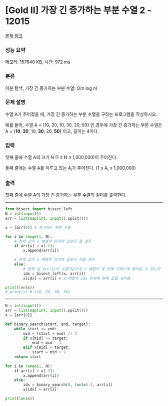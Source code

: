 # [Gold II] 가장 긴 증가하는 부분 수열 2 - 12015 

[문제 링크](https://www.acmicpc.net/problem/12015) 

### 성능 요약

메모리: 157640 KB, 시간: 972 ms

### 분류

이분 탐색, 가장 긴 증가하는 부분 수열: O(n log n)

### 문제 설명

<p>수열 A가 주어졌을 때, 가장 긴 증가하는 부분 수열을 구하는 프로그램을 작성하시오.</p>

<p>예를 들어, 수열 A = {10, 20, 10, 30, 20, 50} 인 경우에 가장 긴 증가하는 부분 수열은 A = {<strong>10</strong>, <strong>20</strong>, 10, <strong>30</strong>, 20, <strong>50</strong>} 이고, 길이는 4이다.</p>

### 입력 

 <p>첫째 줄에 수열 A의 크기 N (1 ≤ N ≤ 1,000,000)이 주어진다.</p>

<p>둘째 줄에는 수열 A를 이루고 있는 A<sub>i</sub>가 주어진다. (1 ≤ A<sub>i</sub> ≤ 1,000,000)</p>

### 출력 

 <p>첫째 줄에 수열 A의 가장 긴 증가하는 부분 수열의 길이를 출력한다.</p>

---
```python
from bisect import bisect_left
N = int(input())
arr = list(map(int, input().split()))

x = [arr[0]] # 증가하는 부분 수열

for i in range(1, N):
    # 현재 값이 x 배열의 마지막 값보다 클 경우
    if arr[i] > x[-1]: 
        x.append(arr[i])

    # 현재 값이 x 배열의 마지막 값보다 작을 경우
    else:
        # 현재 값 arr[i]이 오름차순으로 x 배열의 몇 번째 인덱스에 들어갈 수 있는지 = idx
        idx = bisect_left(x, arr[i])
        x[idx] = arr[i] # x 배열의 idx 위치에 현재 값을 넣어줌

print(len(x))
# print(x) # [10, 20, 30, 50]
```
---
```python
N = int(input())
arr = list(map(int, input().split()))
x = [arr[0]]

def binary_search(start, end, target):
    while start <= end:
        mid = (start + end) // 2
        if x[mid] >= target:
            end = mid - 1
        elif x[mid] < target:
            start = mid + 1
    return start
    
for i in range(1, N):
    if arr[i] > x[-1]:
        x.append(arr[i])
    else:
        idx = binary_search(0, len(x)-1, arr[i])
        x[idx] = arr[i]

print(len(x))
```
